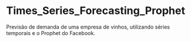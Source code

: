 # Times_Series_Forecasting_Prophet
Previsão de demanda de uma empresa de vinhos, utilizando séries temporais e o Prophet do Facebook.
